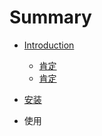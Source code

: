 # Summary

* [Introduction](README.md)
  * [肯定](安装/README.md)
  * [肯定](安装/README.md)

* [安装](an-zhuang.md)
* 使用

